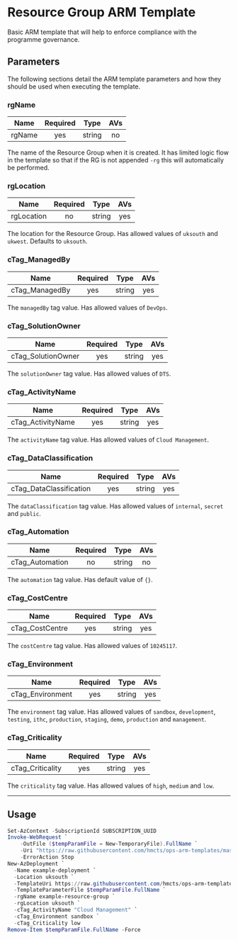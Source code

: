 # Resource Group ARM Template

Basic ARM template that will help to enforce compliance with the programme
governance.

## Parameters

The following sections detail the ARM template parameters and how they should
be used when executing the template.

### rgName

| Name                     | Required | Type    | AVs |
| ------------------------ |:--------:| ------- |:---:|
| rgName                   | yes      | string  | no  |

The name of the Resource Group when it is created. It has limited logic flow
in the template so that if the RG is not appended `-rg` this will automatically
be performed.

### rgLocation

| Name                     | Required | Type    | AVs |
| ------------------------ |:--------:| ------- |:---:|
| rgLocation               | no       | string  | yes |

The location for the Resource Group. Has allowed values of `uksouth` and
`ukwest`. Defaults to `uksouth`.

### cTag_ManagedBy

| Name                     | Required | Type    | AVs |
| ------------------------ |:--------:| ------- |:---:|
| cTag_ManagedBy          | yes      | string  | yes |

The `managedBy` tag value. Has allowed values of `DevOps`.

### cTag_SolutionOwner

| Name                     | Required | Type    | AVs |
| ------------------------ |:--------:| ------- |:---:|
| cTag_SolutionOwner      | yes      | string  | yes |

The `solutionOwner` tag value. Has allowed values of `DTS`.

### cTag_ActivityName

| Name                     | Required | Type    | AVs |
| ------------------------ |:--------:| ------- |:---:|
| cTag_ActivityName       | yes      | string  | yes |

The `activityName` tag value. Has allowed values of `Cloud Management`.

### cTag_DataClassification

| Name                     | Required | Type    | AVs |
| ------------------------ |:--------:| ------- |:---:|
| cTag_DataClassification | yes      | string  | yes |

The `dataClassification` tag value. Has allowed values of `internal`, `secret`
and `public`.

### cTag_Automation

| Name                     | Required | Type    | AVs |
| ------------------------ |:--------:| ------- |:---:|
| cTag_Automation         | no       | string  | no  |

The `automation` tag value. Has default value of `{}`.

### cTag_CostCentre

| Name                     | Required | Type    | AVs |
| ------------------------ |:--------:| ------- |:---:|
| cTag_CostCentre         | yes      | string  | yes |

The `costCentre` tag value. Has allowed values of `10245117`.

### cTag_Environment

| Name                     | Required | Type    | AVs |
| ------------------------ |:--------:| ------- |:---:|
| cTag_Environment        | yes      | string  | yes |

The `environment` tag value. Has allowed values of `sandbox`, `development`,
`testing`, `ithc`, `production`, `staging`, `demo`, `production` and
`management`.

### cTag_Criticality

| Name                     | Required | Type    | AVs |
| ------------------------ |:--------:| ------- |:---:|
| cTag_Criticality        | yes      | string  | yes |

The `criticality` tag value. Has allowed values of `high`, `medium` and `low`.

---

## Usage

```powershell
Set-AzContext -SubscriptionId SUBSCRIPTION_UUID
Invoke-WebRequest `
    -OutFile ($tempParamFile = New-TemporaryFile).FullName `
    -Uri "https://raw.githubusercontent.com/hmcts/ops-arm-templates/master/parameters/common/v1/tags/devops.json" `
    -ErrorAction Stop
New-AzDeployment `
  -Name example-deployment `
  -Location uksouth `
  -TemplateUri https://raw.githubusercontent.com/hmcts/ops-arm-templates/master/templates/v1/resource-group/template.json `
  -TemplateParameterFile $tempParamFile.FullName `
  -rgName example-resource-group `
  -rgLocation uksouth `
  -cTag_ActivityName "Cloud Management" `
  -cTag_Environment sandbox `
  -cTag_Criticality low
Remove-Item $tempParamFile.FullName -Force
```
